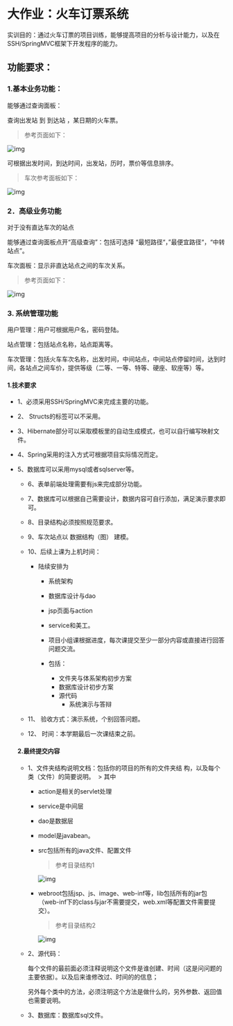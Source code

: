 # 大作业：**火车订票系统**

实训目的：通过火车订票的项目训练，能够提高项目的分析与设计能力，以及在SSH/SpringMVC框架下开发程序的能力。

## 功能要求：

### 1.基本业务功能：

  能够通过查询面板：

  查询出发站 到  到达站 ，某日期的火车票。

  > 参考页面如下：

  ![img](https://raw.githubusercontent.com/Jianengzhang/markdownPhotos/master/1.png)

  可根据出发时间，到达时间，出发站，历时，票价等信息排序。

  > 车次参考面板如下：

  ![img](https://raw.githubusercontent.com/Jianengzhang/markdownPhotos/master/2.png)

### 2．高级业务功能

对于没有直达车次的站点

  能够通过查询面板点开“高级查询”：包括可选择 “最短路径“，”最便宜路径“，“中转站点”。

  车次面板：显示非直达站点之间的车次关系。

  > 参考页面如下：

  ![img](https://raw.githubusercontent.com/Jianengzhang/markdownPhotos/master/3.png)


### 3. 系统管理功能

用户管理：用户可根据用户名，密码登陆。

站点管理：包括站点名称，站点距离等。

车次管理：包括火车车次名称，出发时间，中间站点，中间站点停留时间，达到时间，各站点之间车价，提供等级（二等、一等、特等、硬座、软座等）等。

#### 1.技术要求

* 1、必须采用SSH/SpringMVC来完成主要的功能。

* 2、 Structs的标签可以不采用。

* 3、Hibernate部分可以采取模板里的自动生成模式，也可以自行编写映射文件。

* 4、Spring采用的注入方式可根据项目实际情况而定。

* 5、数据库可以采用mysql或者sqlserver等。

  * 6、表单前端处理需要有js来完成部分功能。

  * 7、数据库可以根据自己需要设计，数据内容可自行添加，满足演示要求即可。

  * 8、目录结构必须按照规范要求。

  * 9、车次站点以 数据结构（图） 建模。

  * 10、后续上课为上机时间：

      * 陆续安排为

        * 系统架构 
        * 数据库设计与dao 
        * jsp页面与action 
        * service和美工。

         * 项目小组课根据进度，每次课提交至少一部分内容或直接进行回答问题交流。

        * 包括：

          * 文件夹与体系架构初步方案
          * 数据库设计初步方案
          * 源代码
             * 系统演示与答辩

  * 11、 验收方式：演示系统，个别回答问题。 

  * 12、 时间：本学期最后一次课结束之前。



  #### 2.最终提交内容
  * 1、文件夹结构说明文档：包括你的项目的所有的文件夹结  构，以及每个类（文件）的简要说明。
    ​	  > 其中 

    *  action是相关的servlet处理

    * service是中间层

    * dao是数据层

    * model是javabean。

    * src包括所有的java文件、配置文件
        
       > 参考目录结构1

      ​![img](https://raw.githubusercontent.com/Jianengzhang/markdownPhotos/master/4.png)

    * webroot包括jsp、js、image、web-inf等，lib包括所有的jar包（web-inf下的class与jar不需要提交，web.xml等配置文件需要提交）。
      >参考目录结构2
      
      ![img](https://raw.githubusercontent.com/Jianengzhang/markdownPhotos/master/5.png)



  * 2、源代码：

      每个文件的最前面必须注释说明这个文件是谁创建、时间（这是问问题的主要依据）。以及后来谁修改过、时间的的信息；

      另外每个类中的方法，必须注明这个方法是做什么的，另外参数、返回值也需要说明。

  * 3、数据库：数据库sql文件。